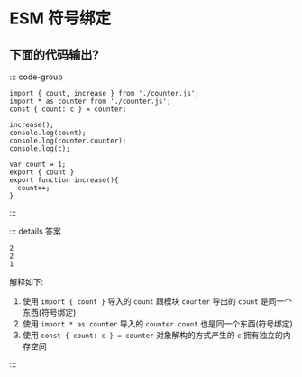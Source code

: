 # ESM 符号绑定

## 下面的代码输出?

::: code-group

```js:line-numbers [main.js]
import { count, increase } from './counter.js';
import * as counter from './counter.js';
const { count: c } = counter;

increase();
console.log(count);
console.log(counter.counter);
console.log(c);

```

```js:line-numbers [counter.js]
var count = 1;
export { count }
export function increase(){
  count++;
}
```

:::

::: details 答案

```
2
2
1
```

解释如下:

1. 使用 `import { count }` 导入的 `count` 跟模块 `counter` 导出的 `count` 是同一个东西(符号绑定)
2. 使用 `import * as counter` 导入的 `counter.count` 也是同一个东西(符号绑定)
3. 使用 `const { count: c } = counter` 对象解构的方式产生的 `c` 拥有独立的内存空间

:::
